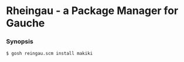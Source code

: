 Rheingau - a Package Manager for Gauche
=======================================

### Synopsis

```
$ gosh reingau.scm install makiki
```
